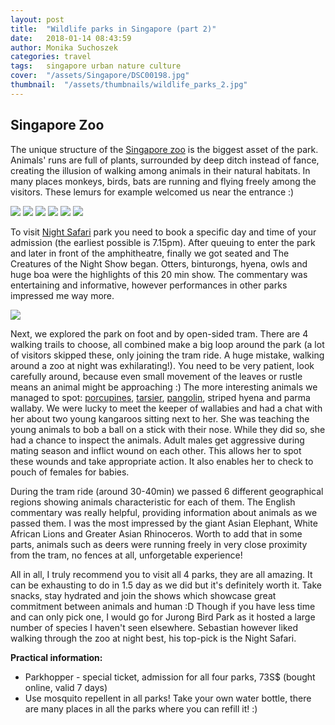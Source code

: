 ```yaml
---
layout: post
title:  "Wildlife parks in Singapore (part 2)"
date:   2018-01-14 08:43:59
author: Monika Suchoszek
categories: travel
tags:	singapore urban nature culture
cover:  "/assets/Singapore/DSC00198.jpg"
thumbnail:  "/assets/thumbnails/wildlife_parks_2.jpg"
---
```


## Singapore Zoo

The unique structure of the <a href="https://www.wrs.com.sg/en/singapore-zoo.html">Singapore zoo</a> is the biggest 
asset of the park. Animals' runs are full of plants, surrounded by deep ditch instead of fance, creating the 
illusion of walking among animals in their natural habitats. In many places monkeys, birds, bats are running and 
flying freely among the visitors. These lemurs for example welcomed us near the entrance :)

<img src="/assets/Singapore/DSC00051-e1516842579492.jpg">
<img src="/assets/Singapore/DSC00076-e1516842570864.jpg">
<img src="/assets/Singapore/DSC00087-e1516842610280.jpg">
<img src="/assets/Singapore/DSC00117.jpg">
<img src="/assets/Singapore/DSC00156-1.jpg">
<img src="/assets/Singapore/DSC00254.jpg">

To visit <a href="https://www.wrs.com.sg/en/night-safari/">Night Safari</a> park you need to book a specific day 
and time of your admission (the earliest possible is 7.15pm). After queuing to enter the park and later in front of 
the amphitheatre, finally we got seated and The Creatures of the Night Show began. Otters, binturongs, hyena, owls 
and huge boa were the highlights of this 20 min show. The commentary was entertaining and informative, however 
performances in other parks impressed me way more.

<img src="/assets/Singapore/DSC00355.jpg">

Next, we explored the park on foot and by open-sided tram. There are 4 walking trails to choose, all combined make 
a big loop around the park (a lot of visitors skipped these, only joining the tram ride. A huge mistake, walking 
around a zoo at night was exhilarating!). You need to be very patient, look carefully around, because even small 
movement of the leaves or rustle means an animal might be approaching :) The more interesting animals we managed 
to spot: <a href="https://en.m.wikipedia.org/wiki/Porcupine">porcupines</a>, 
<a href="https://en.m.wikipedia.org/wiki/Tarsier">tarsier</a>, 
<a href="https://en.m.wikipedia.org/wiki/Pangolin">pangolin</a>, striped hyena and parma wallaby. We were lucky 
to meet the keeper of wallabies and had a chat with her about two young kangaroos sitting next to her. She was 
teaching the young animals to bob a ball on a stick with their nose. While they did so, she had a chance to 
inspect the animals. Adult males get aggressive during mating season and inflict wound on each other. This allows 
her to spot these wounds and take appropriate action. It also enables her to check to pouch of females for babies.

During the tram ride (around 30-40min) we passed 6 different geographical regions showing animals characteristic 
for each of them. The English commentary was really helpful, providing information about animals as we passed them. 
I was the most impressed by the giant Asian Elephant, White African Lions and Greater Asian Rhinoceros. Worth to 
add that in some parts, animals such as deers were running freely in very close proximity from the tram, no fences 
at all, unforgetable experience!


All in all, I truly recommend you to visit all 4 parks, they are all amazing. It can be exhausting to do in 1.5 day 
as we did but it's definitely worth it. Take snacks, stay hydrated and join the shows which showcase great 
commitment between animals and human :D Though if you have less time and can only pick one, I would go for Jurong 
Bird Park as it hosted a large number of species I haven't seen elsewhere. Sebastian however liked walking through 
the zoo at night best, his top-pick is the Night Safari.


__Practical information:__
  * Parkhopper - special ticket, admission for all four parks, 73S$ (bought online, valid 7 days)
  * Use mosquito repellent in all parks! Take your own water bottle, there are many places in all the parks where you can refill it! :)

 

